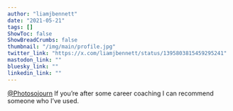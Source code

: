 ```yaml
---
author: "liamjbennett"
date: "2021-05-21"
tags: []
ShowToc: false
ShowBreadCrumbs: false
thumbnail: "/img/main/profile.jpg"
twitter_link: "https://x.com/liamjbennett/status/1395803815459295241"
mastodon_link: ""
bluesky_link: ""
linkedin_link: ""
---
```


[@Photosojourn](https://x.com/Photosojourn) If you’re after some career coaching I can recommend someone who I’ve used.


